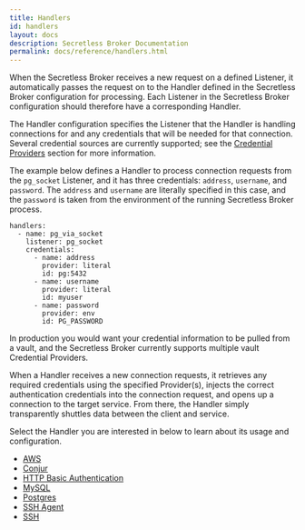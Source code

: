 ```yaml
---
title: Handlers
id: handlers
layout: docs
description: Secretless Broker Documentation
permalink: docs/reference/handlers.html
---
```


When the Secretless Broker receives a new request on a defined Listener, it automatically passes the request on to the Handler defined in the Secretless Broker configuration for processing. Each Listener in the Secretless Broker configuration should therefore have a corresponding Handler.

The Handler configuration specifies the Listener that the Handler is handling connections for and any credentials that will be needed for that connection. Several credential sources are currently supported; see the [Credential Providers](/docs/reference/providers.html) section for more information.

The example below defines a Handler to process connection requests from the `pg_socket` Listener, and it has three credentials: `address`, `username`, and `password`. The `address` and `username` are literally specified in this case, and the `password` is taken from the environment of the running Secretless Broker process.
```
handlers:
  - name: pg_via_socket
    listener: pg_socket
    credentials:
      - name: address
        provider: literal
        id: pg:5432
      - name: username
        provider: literal
        id: myuser
      - name: password
        provider: env
        id: PG_PASSWORD
```

In production you would want your credential information to be pulled from a vault, and the Secretless Broker currently supports multiple vault Credential Providers.

When a Handler receives a new connection requests, it retrieves any required credentials using the specified Provider(s), injects the correct authentication credentials into the connection request, and opens up a connection to the target service. From there, the Handler simply transparently shuttles data between the client and service.

Select the  Handler you are interested in below to learn about its usage and configuration.

- [AWS](/docs/reference/handlers/http/aws.html)
- [Conjur](/docs/reference/handlers/http/conjur.html)
- [HTTP Basic Authentication](/docs/reference/handlers/http/basic.html)
- [MySQL](/docs/reference/handlers/mysql.html)
- [Postgres](/docs/reference/handlers/postgres.html)
- [SSH Agent](/docs/reference/handlers/ssh_agent.html)
- [SSH](/docs/reference/handlers/ssh.html)
